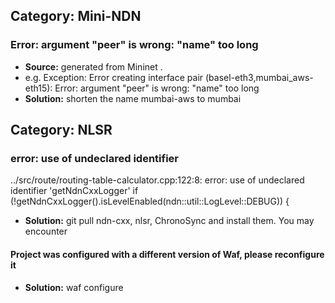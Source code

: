 ## Category: Mini-NDN

### Error: argument "peer" is wrong: "name" too long 
- **Source:** generated from Mininet . 
- e.g. Exception: Error creating interface pair (basel-eth3,mumbai_aws-eth15): Error: argument "peer" is wrong: "name" too long 
- **Solution:** shorten the name mumbai-aws to mumbai

## Category: NLSR

### error: use of undeclared identifier
../src/route/routing-table-calculator.cpp:122:8: error: use of undeclared identifier 'getNdnCxxLogger'
  if (!getNdnCxxLogger().isLevelEnabled(ndn::util::LogLevel::DEBUG)) {

- **Solution:** git pull ndn-cxx, nlsr, ChronoSync and install them. You may encounter

#### Project was configured with a different version of Waf, please reconfigure it
- **Solution:** waf configure
